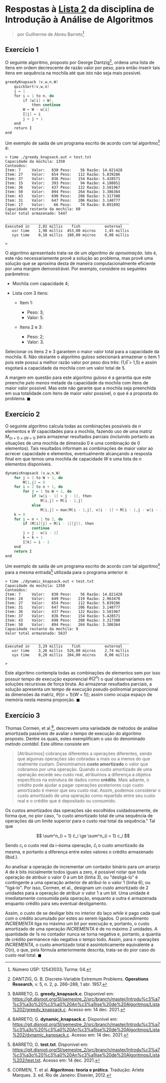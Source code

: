 # Respostas à [Lista 2](https://drive.google.com/file/d/158ht7uLjeOiOqv3M8P46HzaIG4mmz8hR/view?usp=drive_web&authuser=0) da disciplina de Introdução à Análise de Algoritmos

> por Guilherme de Abreu Barreto[^1]

## Exercício 1

O seguinte algoritmo, proposto por George Dantzig[^2], ordena uma lista de itens em ordem decrescente de razão valor por peso, para então inserir tais itens em sequência na mochila até que isto não seja mais possível.

```c
greedyKnapsack (v,w,n,W)
    quickSort(v,w,n)
    j ← 1
    for i ← 1 to n, do
        if (w[i] > W),
            then continue
        W ← W - w[i]
        I[j] ← i
        j ← j + 1
    end
    return I
end
```

Um exemplo de saída de um programa escrito de acordo com tal algoritmo[^3] é:

```shell
> time ./greedy_knapsack.out < test.txt
Capacidade da mochila: 1350
Conteúdos:
Item: 7     Valor:   830 Peso:    56 Razão: 14.821428
Item: 27    Valor:   654 Peso:   112 Razão: 5.839286
Item: 37    Valor:   836 Peso:   154 Razão: 5.428571
Item: 15    Valor:   393 Peso:    94 Razão: 4.180851
Item: 36    Valor:   437 Peso:   122 Razão: 3.581967
Item: 50    Valor:   894 Peso:   264 Razão: 3.386364
Item: 43    Valor:   690 Peso:   208 Razão: 3.317308
Item: 31    Valor:   647 Peso:   206 Razão: 3.140777
Item: 17    Valor:    66 Peso:    74 Razão: 0.891892
Capacidade restante da mochila: 60
Valor total armazenado: 5447
```

```shell
________________________________________________________
Executed in    2,02 millis    fish           external
   usr time    1,90 millis  453,00 micros    1,45 millis
   sys time    0,18 millis  180,00 micros    0,00 millis

>  
```

O algoritmo apresentado trata-se de um *algoritmo de aproximação*. Isto é, este não necessariamente provê a solução ao problema, mas provê uma solução que se aproxima desta de maneira computacionalmente eficiente por uma margem demonstrável. Por exemplo, considere os seguintes parâmetros:

- Mochila com capacidade 4; 

- Lista com 3 itens:
  
  - Item 1:
    
    - Peso: 3;
    - Valor: 5.
  
  - Itens 2 e 3:
    
    - Peso: 2;
    - Valor: 3.

Selecionar os itens 2 e 3 garantem o maior valor total para a capacidade da mochila: 6. Não obstante o algoritmo guloso selecionará armazenar o item 1 pois este possui a melhor razão valor por peso dos três: (1,6̅ > 1,5) e assim esgotará a capacidade da mochila com um valor total de 5.

A margem em questão para este algoritmo guloso é a garantia que este preenche *pelo menos* metade da capacidade da mochila com itens de maior valor possível. Mas este não garante que a mochila seja preenchida em sua totalidade com itens de maior valor possível, o que é a proposta do problema. $\blacksquare$

## Exercício 2

O seguinte algoritmo calcula todas as combinações possíveis de $n$ elementos e $W$ capacidades para a mochila, fazendo uso de uma matriz $M_{(n+1) \times (W + 1)}$ para armazenar resultados parciais (incluindo portanto as situações de uma mochila de dimensão 0 e uma combinação de 0 elementos). Tais resultados informam as combinações de maior valor ao acrecer capacidade e elementos, eventualmente alcançando a resposta final em que temos uma mochila de capacidade $W$ e uma lista de $n$ elementos disponíveis.

```c
dynamicKnapsack (v,w,n,W)
    for j ← 1 to W + 1, do
        M[1,j] ← 0
    for i ← 2 to n + 1, do
        for j ← 1 to W + 1, do
            if (w[i - 1] > j - 1), then
                M[i,j] ← M[i - 1,j]
            else
                M[i,j] ← max(M[i - 1,j], v[i - 1] + M[i - 1,j - w[i - 1]])
    k ← 0
    for i ← n + 1 to 2, do
        if (M[i][j] = M[i - 1][j]), then
            continue
        j ← j - w[i - 1]
        k ← k + 1
        I[k] ← i - 1
    end
    return I
end
```

Um exemplo de saída de um programa escrito de acordo com tal algoritmo[^4] para a mesma entrada[^5] utilizada para o programa anterior é:

```shell
> time ./dynamic_knapsack.out < test.txt
Capacidade da mochila: 1350
Conteúdos:
Item: 7     Valor:   830 Peso:    56 Razão: 14.821428
Item: 24    Valor:   649 Peso:   219 Razão: 2.963470
Item: 27    Valor:   654 Peso:   112 Razão: 5.839286
Item: 31    Valor:   647 Peso:   206 Razão: 3.140777
Item: 36    Valor:   437 Peso:   122 Razão: 3.581967
Item: 37    Valor:   836 Peso:   154 Razão: 5.428571
Item: 43    Valor:   690 Peso:   208 Razão: 3.317308
Item: 50    Valor:   894 Peso:   264 Razão: 3.386364
Capacidade restante da mochila: 9
Valor total armazenado: 5637

________________________________________________________
Executed in    3,29 millis    fish           external
   usr time    3,26 millis  526,00 micros    2,74 millis
   sys time    0,20 millis  204,00 micros    0,00 millis

>   
```

Este algoritmo contempla todas as combinações de elementos sem por isso possuir tempo de execução exponencial $\theta(2^n)$ o qual observaríamos em soluções recursivas de força bruta. Ao armazenar resultados parciais, a solução apresenta um tempo de execução pseudo-polinomial proporcional às dimensões da matriz, $\theta((n + 1)(W + 1))$; assim como ocupa espaço de memória nesta mesma proporção. $\blacksquare$

## Exercício 3

Thomas Cormen, et al.[^6], descrevem uma variedade de métodos de análise amortizada passíveis de avaliar o tempo de execução do algoritmo proposto. Dentre os quais, estes exemplificam o uso do denominado *método contábil*. Este último consiste em 

>  [Atribuirmos] cobranças diferentes a operações diferentes, sendo que algumas operações são cobradas a mais ou a menos do que realmente custam. Denominamos **custo amortizado** o valor que cobramos por uma operação. Quando o custo amortizado de uma operação excede seu custo real, atribuímos a diferença a objetos específicos na estrutura de dados como **crédito**. Mais adiante, o crédito pode ajudar a pagar operações posteriores cujo custo amortizado é menor que seu custo real. Assim, podemos considerar o custo amortizado de uma operação como repartido entre seu custo real e o crédito que é depositado ou consumido.

Os custos amortizados das operações são escolhidos cuidadosamente, de forma que, no pior caso, "o custo amortizado total de uma sequência de operações dá um limite superior para o custo real total da sequência." Tal que

$$
\sum^n_{i = 1} ĉ_i \ge \sum^n_{i = 1} c_i
$$

Sendo $c_i$ o custo real da i-ésima operação, $ĉ_i$ o custo amortizado da mesma, e portanto a diferença entre estes valores o crédito armazenado (Ibid.).

Ao analisar a operação de incrementar um contador binário para um arranjo $A$ de $k$ bits inicialmente todos iguais a zero, é possível notar que toda operação de atribuir o valor 0 a um bit (linha 3), ou "desligá-lo" é contingente a uma operação anterior de atribuí-lo o valor 1 (linha 6), ou "ligá-lo". Por isso, Cormen, et al., designam um custo amortizado de 2 unidades para a operação de atribuir o valor 1 a um bit. Uma unidade é imediatamente consumida pela operação, enquanto a outra é armazenada enquanto crédito para seu eventual desligamento.

Assim, o custo de se desligar bits no interior do laço *while* é pago cada qual com o crédito acumulado por estes ao serem ligados. O procedimento *INCREMENTA* liga no máximo um bit por execução e, portanto, o custo amortizado de uma operação *INCREMENTA* é de no máximo 2 unidades. A quantidade de 1s no contador nunca se torna negativa e, portanto, a quantia de crédito permanece não negativa o tempo todo. Assim, para $n$ operações *INCREMENTA*, o custo amortizado total é assintoticamente equivalente a $O(n),$ o que, pela fórmula anteriormente descrita, trata-se do pior caso do custo real total. $\blacksquare$

[^1]: Número USP: 12543033; Turma: 04.

[^2]: DANTZIG, G. B. Discrete-Variable Extremum Problems. **Operations Research**, v. 5, n. 2, p. 266–288, 1 abr. 1957.

[^3]: BARRETO, G. **greedy_knapsack.c**. Disponível em: https://git.disroot.org/SI/semestre_2/src/branch/master/Introdu%c3%a7%c3%a3o%20%c3%a0%20An%c3%a1lise%20de%20Algoritmos/Lista%202/greedy_knapsack.c. Acesso em: 14 dec. 2021.

[^4]: BARRETO, G. **dynamic_knapsack.c**. Disponível em: https://git.disroot.org/SI/semestre_2/src/branch/master/Introdu%c3%a7%c3%a3o%20%c3%a0%20An%c3%a1lise%20de%20Algoritmos/Lista%202/dynamic_kanpsack.c. Acesso em: 14 dec. 2021.

[^5]: BARRETO, G. **test.txt**. Disponível em: https://git.disroot.org/SI/semestre_2/src/branch/master/Introdu%c3%a7%c3%a3o%20%c3%a0%20An%c3%a1lise%20de%20Algoritmos/Lista%202/test.txt. Acesso em: 14 dec. 2021.

[^6]: CORMEN, T. et al. **Algoritmos: teoria e prática**. Tradução: Arlete Marques. 3. ed. Rio de Janeiro: Elsevier, 2012.